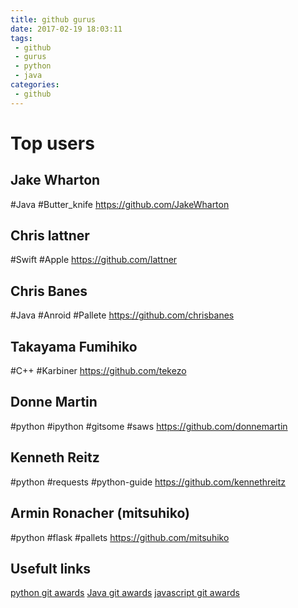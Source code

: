 ```yaml
---
title: github gurus
date: 2017-02-19 18:03:11
tags:
 - github
 - gurus
 - python
 - java
categories:
 - github
---
```


# Top users
## Jake Wharton
 #Java #Butter_knife
https://github.com/JakeWharton

## Chris lattner
 #Swift #Apple
https://github.com/lattner

## Chris Banes
 #Java #Anroid #Pallete
https://github.com/chrisbanes

## Takayama Fumihiko
 #C++ #Karbiner
https://github.com/tekezo

## Donne Martin
 #python #ipython #gitsome #saws
https://github.com/donnemartin

## Kenneth Reitz
 #python #requests #python-guide
https://github.com/kennethreitz

## Armin Ronacher (mitsuhiko)
 #python #flask #pallets
https://github.com/mitsuhiko


## Usefult links
[python git awards](http://git-awards.com/users?utf8=%E2%9C%93&type=world&language=python)
[Java git awards](http://git-awards.com/users?utf8=%E2%9C%93&type=world&language=java)
[javascript git awards](http://git-awards.com/users?utf8=%E2%9C%93&type=world&language=javascript)
